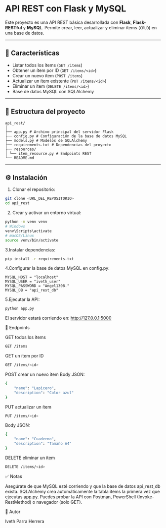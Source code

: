 # API REST con Flask y MySQL

Este proyecto es una API REST básica desarrollada con **Flask**, **Flask-RESTful** y **MySQL**. Permite crear, leer, actualizar y eliminar ítems (`CRUD`) en una base de datos.

---

## 🔹 Características

- Listar todos los ítems (`GET /items`)
- Obtener un ítem por ID (`GET /items/<id>`)
- Crear un nuevo ítem (`POST /items`)
- Actualizar un ítem existente (`PUT /items/<id>`)
- Eliminar un ítem (`DELETE /items/<id>`)
- Base de datos MySQL con SQLAlchemy

---

## 📂 Estructura del proyecto

```
api_rest/
│
├── app.py # Archivo principal del servidor Flask
├── config.py # Configuración de la base de datos MySQL
├── models.py # Modelos de SQLAlchemy
├── requirements.txt # Dependencias del proyecto
├── resources/
│ └── item_resource.py # Endpoints REST
└── README.md
```

---

## ⚙️ Instalación

1. Clonar el repositorio:

```bash
git clone <URL_DEL_REPOSITORIO>
cd api_rest
```

2. Crear y activar un entorno virtual:
```bash
python -m venv venv
# Windows
venv\Scripts\activate
# macOS/Linux
source venv/bin/activate
```
3.Instalar dependencias:
```bash
pip install -r requirements.txt
```
4.Configurar la base de datos MySQL en config.py:
```
MYSQL_HOST = "localhost"
MYSQL_USER = "iveth_user"
MYSQL_PASSWORD = "Angel1308."
MYSQL_DB = "api_rest_db"
```
5.Ejecutar la API:
```bash
python app.py
```

El servidor estará corriendo en: http://127.0.0.1:5000

🧩 Endpoints

GET todos los ítems
```bash
GET /items
```

GET un ítem por ID
```bash
GET /items/<id>
```

POST crear un nuevo ítem
Body JSON:
```bash
{
    "name": "Lapicero",
    "description": "Color azul"
}
```

PUT actualizar un ítem
```bash
PUT /items/<id>
```
Body JSON:
```bash
{
    "name": "Cuaderno",
    "description": "Tamaño A4"
}
```

DELETE eliminar un ítem
```bash
DELETE /items/<id>
```

✅ Notas

Asegúrate de que MySQL esté corriendo y que la base de datos api_rest_db exista.
SQLAlchemy crea automáticamente la tabla items la primera vez que ejecutas app.py.
Puedes probar la API con Postman, PowerShell (Invoke-RestMethod) o navegador (solo GET).

📌 Autor

Iveth Parra Herrera